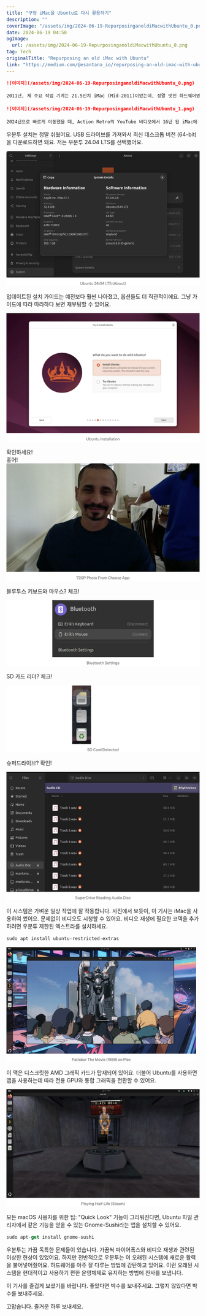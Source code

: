 ```yaml
---
title: "구형 iMac을 Ubuntu로 다시 활용하기"
description: ""
coverImage: "/assets/img/2024-06-19-RepurposinganoldiMacwithUbuntu_0.png"
date: 2024-06-19 04:50
ogImage: 
  url: /assets/img/2024-06-19-RepurposinganoldiMacwithUbuntu_0.png
tag: Tech
originalTitle: "Repurposing an old iMac with Ubuntu"
link: "https://medium.com/@esantana_io/repurposing-an-old-imac-with-ubuntu-650d97a138c5"
---
```



```markdown
![이미지](/assets/img/2024-06-19-RepurposinganoldiMacwithUbuntu_0.png)

2011년, 제 주요 작업 기계는 21.5인치 iMac (Mid-2011)이었는데, 정말 멋진 하드웨어였습니다. 그 때 대부분의 작업은 Linux로 하다가 Mac OS X로 전환했는데, 아름다운 그래픽 사용자 인터페이스와 터미널을 제공했습니다. High Sierra(10.13)가 이 iMac에서 공식으로 지원되는 마지막 macOS 버전이었습니다. 더 최신 macOS 버전을 비공식으로 설치하려고 했지만 많은 문제가 발생했습니다. 결국, 그냥 보관하고 잊어버렸죠.

![이미지](/assets/img/2024-06-19-RepurposinganoldiMacwithUbuntu_1.png)

2024년으로 빠르게 이동했을 때, Action Retro의 YouTube 비디오에서 16년 된 iMac에 Ubuntu를 설치하는 것을 보았습니다. 이를 영감받아 똑같이 해보기로 결심했고, 경험은 정말 놀라울 정도로 멋졌습니다. 참고로, 이 iMac을 이전에 500GB SSD와 12GB RAM으로 업그레이드한 적이 있어서 Ubuntu를 실행하는 데 원활한 성능에 크게 기여한다고 생각합니다.
```

<div class="content-ad"></div>

우분투 설치는 정말 쉬웠어요. USB 드라이브를 가져와서 최신 데스크톱 버전 (64-bit)을 다운로드하면 돼요. 저는 우분투 24.04 LTS를 선택했어요. 

![이미지](/assets/img/2024-06-19-RepurposinganoldiMacwithUbuntu_2.png)

업데이트된 설치 가이드는 예전보다 훨씬 나아졌고, 옵션들도 더 직관적이에요. 그냥 가이드에 따라 따라하다 보면 재부팅할 수 있어요.

![이미지](/assets/img/2024-06-19-RepurposinganoldiMacwithUbuntu_3.png)

<div class="content-ad"></div>

확인하세요!  
홍어!  
![이미지](/assets/img/2024-06-19-RepurposinganoldiMacwithUbuntu_4.png)

<div class="content-ad"></div>

블루투스 키보드와 마우스? 체크!

![이미지](/assets/img/2024-06-19-RepurposinganoldiMacwithUbuntu_5.png)

SD 카드 리더? 체크!

![이미지](/assets/img/2024-06-19-RepurposinganoldiMacwithUbuntu_6.png)

<div class="content-ad"></div>

슈퍼드라이브? 확인!

![이미지](/assets/img/2024-06-19-RepurposinganoldiMacwithUbuntu_7.png)

이 시스템은 가벼운 일상 작업에 잘 작동합니다. 사진에서 보듯이, 이 기사는 iMac을 사용하여 썼어요. 문제없이 비디오도 시청할 수 있어요. 비디오 재생에 필요한 코덱을 추가하려면 우분투 제한된 엑스트라를 설치하세요.

```js
sudo apt install ubuntu-restricted-extras
```

<div class="content-ad"></div>

<img src="/assets/img/2024-06-19-RepurposinganoldiMacwithUbuntu_8.png" />

이 맥은 디스크릿한 AMD 그래픽 카드가 탑재되어 있어요. 더불어 Ubuntu를 사용하면 앱을 사용하는데 따라 전용 GPU와 통합 그래픽을 전환할 수 있어요.

<img src="/assets/img/2024-06-19-RepurposinganoldiMacwithUbuntu_9.png" />

모든 macOS 사용자를 위한 팁: "Quick Look" 기능이 그리워진다면, Ubuntu 파일 관리자에서 같은 기능을 얻을 수 있는 Gnome-Sushi라는 앱을 설치할 수 있어요.

<div class="content-ad"></div>

```js
sudo apt-get install gnome-sushi
```

우분투는 가끔 독특한 문제들이 있습니다. 가끔씩 파이어폭스와 비디오 재생과 관련된 이상한 현상이 있었어요. 하지만 전반적으로 우분투는 이 오래된 시스템에 새로운 활력을 불어넣어줬어요. 하드웨어를 아주 잘 다루는 방법에 감탄하고 있어요. 이런 오래된 시스템을 현대적이고 사용하기 편한 운영체제로 유지하는 방법에 찬사를 보냅니다.

이 기사를 즐겁게 보셨기를 바랍니다. 좋았다면 박수를 보내주세요. 그렇지 않았다면 박수를 보내주세요.

고맙습니다. 즐거운 하루 보내세요.
```